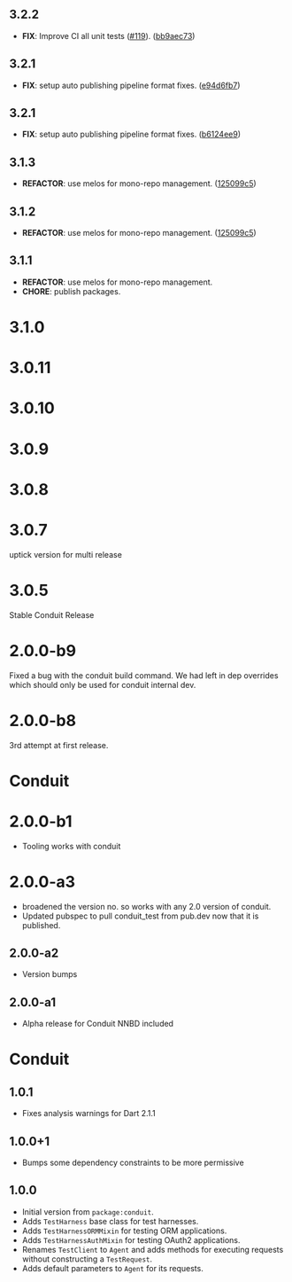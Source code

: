 ## 3.2.2

 - **FIX**: Improve CI all unit tests ([#119](https://github.com/conduit-dart/conduit/issues/119)). ([bb9aec73](https://github.com/conduit-dart/conduit/commit/bb9aec737d060b4103dc399af842fc7b2ac39fc6))

## 3.2.1

 - **FIX**: setup auto publishing pipeline format fixes. ([e94d6fb7](https://github.com/conduit-dart/conduit/commit/e94d6fb7f671c18ee347c851e62a85726db118ea))

## 3.2.1

 - **FIX**: setup auto publishing pipeline format fixes. ([b6124ee9](https://github.com/conduit-dart/conduit/commit/b6124ee9c9a578b5042e3c641373ddb45b1a5f17))

## 3.1.3

 - **REFACTOR**: use melos for mono-repo management. ([125099c5](https://github.com/conduit-dart/conduit/commit/125099c58e34e0e282c6fd0ec0cf0ec233bf92a1))

## 3.1.2

 - **REFACTOR**: use melos for mono-repo management. ([125099c5](https://github.com/conduit-dart/conduit/commit/125099c58e34e0e282c6fd0ec0cf0ec233bf92a1))

## 3.1.1

 - **REFACTOR**: use melos for mono-repo management.
 - **CHORE**: publish packages.

# 3.1.0

# 3.0.11

# 3.0.10

# 3.0.9

# 3.0.8

# 3.0.7
uptick version for multi release

# 3.0.5
Stable Conduit Release

# 2.0.0-b9
Fixed a bug with the conduit build command. We had left in dep overrides 
which should only be used for conduit internal dev.

# 2.0.0-b8
3rd attempt at first release.

# Conduit

# 2.0.0-b1

- Tooling works with conduit

# 2.0.0-a3
- broadened the version no. so works with any 2.0 version of conduit.
- Updated pubspec to pull conduit_test from pub.dev now that it is published.

## 2.0.0-a2

- Version bumps

## 2.0.0-a1

- Alpha release for Conduit NNBD included

# Conduit

## 1.0.1

- Fixes analysis warnings for Dart 2.1.1

## 1.0.0+1

- Bumps some dependency constraints to be more permissive

## 1.0.0

- Initial version from `package:conduit`.
- Adds `TestHarness` base class for test harnesses.
- Adds `TestHarnessORMMixin` for testing ORM applications.
- Adds `TestHarnessAuthMixin` for testing OAuth2 applications.
- Renames `TestClient` to `Agent` and adds methods for executing requests without constructing a `TestRequest`.
- Adds default parameters to `Agent` for its requests.

